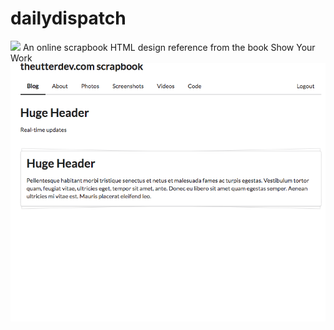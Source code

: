# dailydispatch
<img src="http://thehandcraftedstory.com/wp-content/uploads/2015/02/Show-Your-Work-book-review.jpg" />
An online scrapbook HTML design reference from the book Show Your Work



<img src="img/uteerphoto.png"/>

